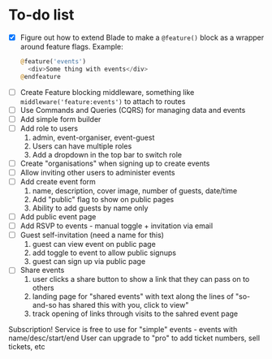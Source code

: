 # To-do list

* [x] Figure out how to extend Blade to make a `@feature()` block as a wrapper around feature flags. Example:
   ```php
   @feature('events')
     <div>Some thing with events</div>
   @endfeature
   ```
* [ ] Create Feature blocking middleware, something like `middleware('feature:events')` to attach to routes
* [ ] Use Commands and Queries (CQRS) for managing data and events
* [ ] Add simple form builder
* [ ] Add role to users
   1. admin, event-organiser, event-guest
   2. Users can have multiple roles
   3. Add a dropdown in the top bar to switch role
* [ ] Create "organisations" when signing up to create events
* [ ] Allow inviting other users to administer events
* [ ] Add create event form
   1. name, description, cover image, number of guests, date/time
   2. Add "public" flag to show on public pages
   3. Ability to add guests by name only
* [ ] Add public event page
* [ ] Add RSVP to events - manual toggle + invitation via email
* [ ] Guest self-invitation (need a name for this)
    1. guest can view event on public page
    2. add toggle to event to allow public signups
    3. guest can sign up via public page
* [ ] Share events
    1. user clicks a share button to show a link that they can pass on to others
    2. landing page for "shared events" with text along the lines of "so-and-so has shared this with you, click to view"
    3. track opening of links through visits to the sahred event page


Subscription!
Service is free to use for "simple" events - events with name/desc/start/end
User can upgrade to "pro" to add ticket numbers, sell tickets, etc
